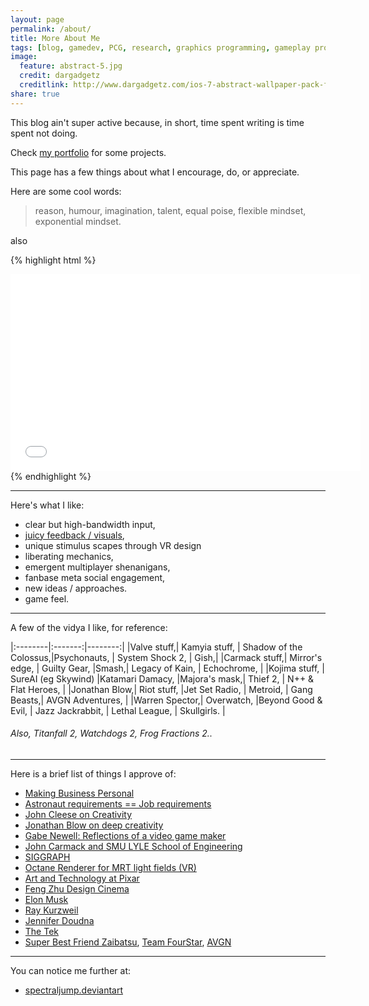 ```yaml
---
layout: page
permalink: /about/
title: More About Me
tags: [blog, gamedev, PCG, research, graphics programming, gameplay programming, simulations, game design, Jekyll]
image:
  feature: abstract-5.jpg
  credit: dargadgetz
  creditlink: http://www.dargadgetz.com/ios-7-abstract-wallpaper-pack-for-iphone-5-and-ipod-touch-retina/
share: true
---
```


This blog ain't super active because, in short, time spent writing is time spent not doing.

Check [my portfolio](http://www.deferredreality.com) for some projects.

This page has a few things about what I encourage, do, or appreciate.
	
Here are some cool words: 

> reason, humour, imagination, talent, equal poise, flexible mindset, exponential mindset.

also

{% highlight html %}
<iframe width="560" height="315" src="//www.youtube.com/embed/5qcfdBL3QqM?t=1m7s" frameborder="0"> </iframe>
{% endhighlight %}

------------------

Here's what I like:

* clear but high-bandwidth input, 
* [juicy feedback / visuals](https://twitter.com/martinpi/status/789392171791024128), 
* unique stimulus scapes through VR design 
* liberating mechanics, 
* emergent multiplayer shenanigans, 
* fanbase meta social engagement, 
* new ideas / approaches.
* game feel.


------------------


A few of the vidya I like, for reference:

|:--------|:-------:|--------:|
|Valve stuff,| Kamyia stuff, | Shadow of the Colossus,|Psychonauts, | System Shock 2, | Gish,| 
|Carmack stuff,| Mirror's edge, | Guilty Gear, |Smash,| Legacy of Kain, | Echochrome, |
|Kojima stuff, | SureAI (eg Skywind) |Katamari Damacy, |Majora's mask,| Thief 2, | N++ & Flat Heroes, |
|Jonathan Blow,| Riot stuff, |Jet Set Radio, | Metroid, | Gang Beasts,| AVGN Adventures, |
|Warren Spector,| Overwatch, |Beyond Good & Evil, | Jazz Jackrabbit, | Lethal League, | Skullgirls. |

###### Also, Titanfall 2, Watchdogs 2, Frog Fractions 2..

------

Here is a brief list of things I approve of: 

* [Making Business Personal](https://hbr.org/2014/04/making-business-personal)
* [Astronaut requirements == Job requirements](http://www.mars-one.com/faq/selection-and-preparation-of-the-astronauts/what-are-the-qualifications-to-apply)
* [John Cleese on Creativity](https://github.com/tjluoma/John-Cleese-on-Creativity)
* [Jonathan Blow on deep creativity](https://www.youtube.com/watch?v=d0m0jIzJfiQ)
* [Gabe Newell: Reflections of a video game maker](https://www.youtube.com/watch?v=t8QEOBgLBQU)
* [John Carmack and SMU LYLE School of Engineering](https://www.youtube.com/watch?v=EaN4wUii0T0)
* [SIGGRAPH](http://blog.selfshadow.com/2014/08/14/siggraph-2014-links/)
* [Octane Renderer for MRT light fields (VR)](https://www.youtube.com/watch?v=0LLHMpbIJNA)
* [Art and Technology at Pixar](http://graphics.pixar.com/library/)
* [Feng Zhu Design Cinema](http://fengzhudesign.com/tutorials.htm)
* [Elon Musk](https://twitter.com/elonmusk)
* [Ray Kurzweil](http://www.kurzweilai.net/)
* [Jennifer Doudna](http://rna.berkeley.edu/)
* [The Tek](https://www.youtube.com/user/razethew0rld)
* [Super Best Friend Zaibatsu](http://superbestfriendsplay.com/), [Team FourStar](http://teamfourstar.com/), [AVGN](http://cinemassacre.com/)


----
 
You can notice me further at:

* [spectraljump.deviantart](http://spectraljump.deviantart.com/)


